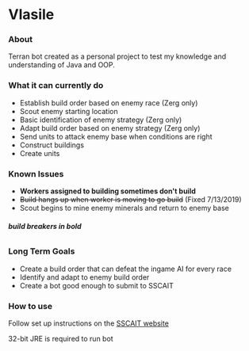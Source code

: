 # Vlasile

### About

Terran bot created as a personal project to test my knowledge and understanding of Java and OOP.

### What it can currently do
* Establish build order based on enemy race (Zerg only)
* Scout enemy starting location
* Basic identification of enemy strategy (Zerg only)
* Adapt build order based on enemy strategy (Zerg only)
* Send units to attack enemy base when conditions are right
* Construct buildings
* Create units

### Known Issues
* **Workers assigned to building sometimes don't build**
* ~~Build hangs up when worker is moving to go build~~ (Fixed 7/13/2019)
* Scout begins to mine enemy minerals and return to enemy base

###### **build breakers in bold**

### Long Term Goals
* Create a build order that can defeat the ingame AI for every race
* Identify and adapt to enemy build order
* Create a bot good enough to submit to SSCAIT

### How to use
Follow set up instructions on the [SSCAIT website](https://sscaitournament.com/index.php?action=tutorial)

32-bit JRE is required to run bot




